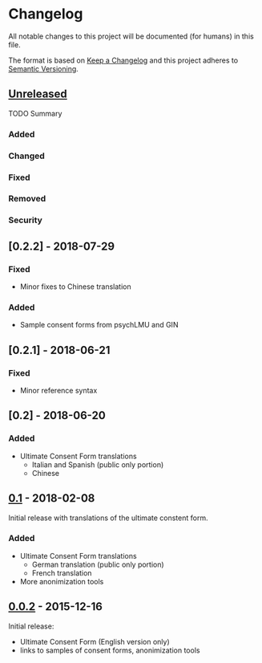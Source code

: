# Changelog
All notable changes to this project will be documented (for humans) in this file.

The format is based on [Keep a Changelog](http://keepachangelog.com/en/1.0.0/)
and this project adheres to [Semantic Versioning](http://semver.org/spec/v2.0.0.html).

## [Unreleased]

TODO Summary

### Added
### Changed
### Fixed
### Removed
### Security

## [0.2.2] - 2018-07-29
### Fixed
- Minor fixes to Chinese translation
### Added
- Sample consent forms from psychLMU and GIN


## [0.2.1] - 2018-06-21
### Fixed
- Minor reference syntax

## [0.2] - 2018-06-20

### Added
- Ultimate Consent Form translations
  - Italian and Spanish (public only portion)
  - Chinese

## [0.1] - 2018-02-08

Initial release with translations of the ultimate constent form.

### Added
- Ultimate Consent Form translations
  - German translation (public only portion)
  - French translation
- More anonimization tools

## [0.0.2] - 2015-12-16

Initial release:
- Ultimate Consent Form (English version only)
- links to samples of consent forms, anonimization tools

[Unreleased]: https://github.com/datalad/datalad/open-brain-consent/compare/0.1...HEAD
[0.1]: https://github.com/datalad/open-brain-consent/commits/0.1
[0.0.2]: https://github.com/datalad/open-brain-consent/commits/0.0.2
